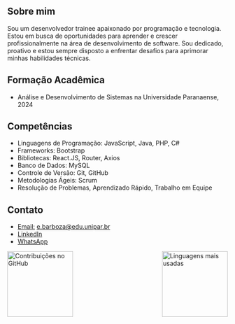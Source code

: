 ## Sobre mim

Sou um desenvolvedor trainee apaixonado por programação e tecnologia. Estou em busca de oportunidades para aprender e crescer profissionalmente na área de desenvolvimento de software. Sou dedicado, proativo e estou sempre disposto a enfrentar desafios para aprimorar minhas habilidades técnicas.

## Formação Acadêmica

- Análise e Desenvolvimento de Sistemas na Universidade Paranaense, 2024


<!-- ## Experiência

### [Projeto A]

- Participação em um projeto acadêmico de desenvolvimento web usando [tecnologia A] e [tecnologia B].
- Contribuição para o desenvolvimento de funcionalidades específicas, correção de bugs e testes.
- Aprendizado sobre boas práticas de programação, controle de versão e colaboração em equipe.

### [Projeto B]

- Desenvolvimento de um aplicativo de gerenciamento de tarefas pessoais usando [tecnologia C].
- Responsável pela implementação do front-end, interação com a API e otimização da interface do usuário.
- Aprendizado sobre arquitetura de software e princípios de design responsivo. -->

## Competências

- Linguagens de Programação: JavaScript, Java, PHP, C#
- Frameworks: Bootstrap
- Bibliotecas: React.JS, Router, Axios
- Banco de Dados: MySQL
- Controle de Versão: Git, GitHub
- Metodologias Ágeis: Scrum
- Resolução de Problemas, Aprendizado Rápido, Trabalho em Equipe

<!-- ## Projetos Pessoais

### [Projeto Pessoal 1]

![Projeto Pessoal 1](./screenshots/projeto_pessoal1.png)

Breve descrição do projeto pessoal, destacando as tecnologias utilizadas e os objetivos alcançados.

### [Projeto Pessoal 2]

![Projeto Pessoal 2](./screenshots/projeto_pessoal2.png)

Breve descrição do projeto pessoal, destacando as tecnologias utilizadas e os objetivos alcançados.

## Blog e Redes Sociais

Visite meu [blog](https://www.meublog.com) para ler meus artigos e acompanhe minhas atualizações no [Twitter](https://www.twitter.com/[seu_twitter]). -->

## Contato
- [Email:](mailto:e.barboza@edu.unipar.br) e.barboza@edu.unipar.br
- [LinkedIn](https://www.linkedin.com/in/ebarbozadev)
- [WhatsApp](https://api.whatsapp.com/send?1=pt_BR&phone=5544999756602)

<div style='display: flex; justify-content: space-between;'>
    <img src="https://github-readme-stats.vercel.app/api?username=ebarbozadev&show_icons=true&theme=tokyonight" alt="Contribuições no GitHub" height="150em"/>
    <img src="https://github-readme-stats.vercel.app/api/top-langs/?username=ebarbozadev&layout=compact" alt="Linguagens mais usadas" height="150em">
</div>
